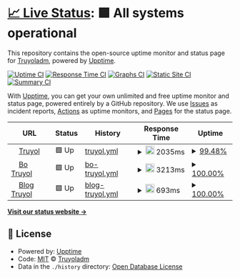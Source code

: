# [📈 Live Status](https://Truyoladm.github.io/upptime): <!--live status--> **🟩 All systems operational**

This repository contains the open-source uptime monitor and status page for [Truyoladm](https://Truyoladm.github.io/upptime), powered by [Upptime](https://github.com/upptime/upptime).

[![Uptime CI](https://github.com/Truyoladm/upptime/workflows/Uptime%20CI/badge.svg)](https://github.com/Truyoladm/upptime/actions?query=workflow%3A%22Uptime+CI%22)
[![Response Time CI](https://github.com/Truyoladm/upptime/workflows/Response%20Time%20CI/badge.svg)](https://github.com/Truyoladm/upptime/actions?query=workflow%3A%22Response+Time+CI%22)
[![Graphs CI](https://github.com/Truyoladm/upptime/workflows/Graphs%20CI/badge.svg)](https://github.com/Truyoladm/upptime/actions?query=workflow%3A%22Graphs+CI%22)
[![Static Site CI](https://github.com/Truyoladm/upptime/workflows/Static%20Site%20CI/badge.svg)](https://github.com/Truyoladm/upptime/actions?query=workflow%3A%22Static+Site+CI%22)
[![Summary CI](https://github.com/Truyoladm/upptime/workflows/Summary%20CI/badge.svg)](https://github.com/Truyoladm/upptime/actions?query=workflow%3A%22Summary+CI%22)

With [Upptime](https://upptime.js.org), you can get your own unlimited and free uptime monitor and status page, powered entirely by a GitHub repository. We use [Issues](https://github.com/Truyoladm/upptime/issues) as incident reports, [Actions](https://github.com/Truyoladm/upptime/actions) as uptime monitors, and [Pages](https://Truyoladm.github.io/upptime) for the status page.

<!--start: status pages-->
<!-- This summary is generated by Upptime (https://github.com/upptime/upptime) -->
<!-- Do not edit this manually, your changes will be overwritten -->
<!-- prettier-ignore -->
| URL | Status | History | Response Time | Uptime |
| --- | ------ | ------- | ------------- | ------ |
| <img alt="" src="https://icons.duckduckgo.com/ip3/www.truyol.com.ico" height="13"> [Truyol](https://www.truyol.com) | 🟩 Up | [truyol.yml](https://github.com/Truyoladm/Status-Truyol/commits/HEAD/history/truyol.yml) | <details><summary><img alt="Response time graph" src="./graphs/truyol/response-time-week.png" height="20"> 2035ms</summary><br><a href="https://Truyoladm.github.io/upptime/history/truyol"><img alt="Response time 2035" src="https://img.shields.io/endpoint?url=https%3A%2F%2Fraw.githubusercontent.com%2FTruyoladm%2FStatus-Truyol%2FHEAD%2Fapi%2Ftruyol%2Fresponse-time.json"></a><br><a href="https://Truyoladm.github.io/upptime/history/truyol"><img alt="24-hour response time 1759" src="https://img.shields.io/endpoint?url=https%3A%2F%2Fraw.githubusercontent.com%2FTruyoladm%2FStatus-Truyol%2FHEAD%2Fapi%2Ftruyol%2Fresponse-time-day.json"></a><br><a href="https://Truyoladm.github.io/upptime/history/truyol"><img alt="7-day response time 2035" src="https://img.shields.io/endpoint?url=https%3A%2F%2Fraw.githubusercontent.com%2FTruyoladm%2FStatus-Truyol%2FHEAD%2Fapi%2Ftruyol%2Fresponse-time-week.json"></a><br><a href="https://Truyoladm.github.io/upptime/history/truyol"><img alt="30-day response time 2035" src="https://img.shields.io/endpoint?url=https%3A%2F%2Fraw.githubusercontent.com%2FTruyoladm%2FStatus-Truyol%2FHEAD%2Fapi%2Ftruyol%2Fresponse-time-month.json"></a><br><a href="https://Truyoladm.github.io/upptime/history/truyol"><img alt="1-year response time 2035" src="https://img.shields.io/endpoint?url=https%3A%2F%2Fraw.githubusercontent.com%2FTruyoladm%2FStatus-Truyol%2FHEAD%2Fapi%2Ftruyol%2Fresponse-time-year.json"></a></details> | <details><summary><a href="https://Truyoladm.github.io/upptime/history/truyol">99.48%</a></summary><a href="https://Truyoladm.github.io/upptime/history/truyol"><img alt="All-time uptime 99.48%" src="https://img.shields.io/endpoint?url=https%3A%2F%2Fraw.githubusercontent.com%2FTruyoladm%2FStatus-Truyol%2FHEAD%2Fapi%2Ftruyol%2Fuptime.json"></a><br><a href="https://Truyoladm.github.io/upptime/history/truyol"><img alt="24-hour uptime 100.00%" src="https://img.shields.io/endpoint?url=https%3A%2F%2Fraw.githubusercontent.com%2FTruyoladm%2FStatus-Truyol%2FHEAD%2Fapi%2Ftruyol%2Fuptime-day.json"></a><br><a href="https://Truyoladm.github.io/upptime/history/truyol"><img alt="7-day uptime 99.48%" src="https://img.shields.io/endpoint?url=https%3A%2F%2Fraw.githubusercontent.com%2FTruyoladm%2FStatus-Truyol%2FHEAD%2Fapi%2Ftruyol%2Fuptime-week.json"></a><br><a href="https://Truyoladm.github.io/upptime/history/truyol"><img alt="30-day uptime 99.48%" src="https://img.shields.io/endpoint?url=https%3A%2F%2Fraw.githubusercontent.com%2FTruyoladm%2FStatus-Truyol%2FHEAD%2Fapi%2Ftruyol%2Fuptime-month.json"></a><br><a href="https://Truyoladm.github.io/upptime/history/truyol"><img alt="1-year uptime 99.48%" src="https://img.shields.io/endpoint?url=https%3A%2F%2Fraw.githubusercontent.com%2FTruyoladm%2FStatus-Truyol%2FHEAD%2Fapi%2Ftruyol%2Fuptime-year.json"></a></details>
| <img alt="" src="https://icons.duckduckgo.com/ip3/bo.truyol.com.ico" height="13"> [Bo Truyol](https://bo.truyol.com/bo/acceso) | 🟩 Up | [bo-truyol.yml](https://github.com/Truyoladm/Status-Truyol/commits/HEAD/history/bo-truyol.yml) | <details><summary><img alt="Response time graph" src="./graphs/bo-truyol/response-time-week.png" height="20"> 3213ms</summary><br><a href="https://Truyoladm.github.io/upptime/history/bo-truyol"><img alt="Response time 3213" src="https://img.shields.io/endpoint?url=https%3A%2F%2Fraw.githubusercontent.com%2FTruyoladm%2FStatus-Truyol%2FHEAD%2Fapi%2Fbo-truyol%2Fresponse-time.json"></a><br><a href="https://Truyoladm.github.io/upptime/history/bo-truyol"><img alt="24-hour response time 2921" src="https://img.shields.io/endpoint?url=https%3A%2F%2Fraw.githubusercontent.com%2FTruyoladm%2FStatus-Truyol%2FHEAD%2Fapi%2Fbo-truyol%2Fresponse-time-day.json"></a><br><a href="https://Truyoladm.github.io/upptime/history/bo-truyol"><img alt="7-day response time 3213" src="https://img.shields.io/endpoint?url=https%3A%2F%2Fraw.githubusercontent.com%2FTruyoladm%2FStatus-Truyol%2FHEAD%2Fapi%2Fbo-truyol%2Fresponse-time-week.json"></a><br><a href="https://Truyoladm.github.io/upptime/history/bo-truyol"><img alt="30-day response time 3213" src="https://img.shields.io/endpoint?url=https%3A%2F%2Fraw.githubusercontent.com%2FTruyoladm%2FStatus-Truyol%2FHEAD%2Fapi%2Fbo-truyol%2Fresponse-time-month.json"></a><br><a href="https://Truyoladm.github.io/upptime/history/bo-truyol"><img alt="1-year response time 3213" src="https://img.shields.io/endpoint?url=https%3A%2F%2Fraw.githubusercontent.com%2FTruyoladm%2FStatus-Truyol%2FHEAD%2Fapi%2Fbo-truyol%2Fresponse-time-year.json"></a></details> | <details><summary><a href="https://Truyoladm.github.io/upptime/history/bo-truyol">100.00%</a></summary><a href="https://Truyoladm.github.io/upptime/history/bo-truyol"><img alt="All-time uptime 100.00%" src="https://img.shields.io/endpoint?url=https%3A%2F%2Fraw.githubusercontent.com%2FTruyoladm%2FStatus-Truyol%2FHEAD%2Fapi%2Fbo-truyol%2Fuptime.json"></a><br><a href="https://Truyoladm.github.io/upptime/history/bo-truyol"><img alt="24-hour uptime 100.00%" src="https://img.shields.io/endpoint?url=https%3A%2F%2Fraw.githubusercontent.com%2FTruyoladm%2FStatus-Truyol%2FHEAD%2Fapi%2Fbo-truyol%2Fuptime-day.json"></a><br><a href="https://Truyoladm.github.io/upptime/history/bo-truyol"><img alt="7-day uptime 100.00%" src="https://img.shields.io/endpoint?url=https%3A%2F%2Fraw.githubusercontent.com%2FTruyoladm%2FStatus-Truyol%2FHEAD%2Fapi%2Fbo-truyol%2Fuptime-week.json"></a><br><a href="https://Truyoladm.github.io/upptime/history/bo-truyol"><img alt="30-day uptime 100.00%" src="https://img.shields.io/endpoint?url=https%3A%2F%2Fraw.githubusercontent.com%2FTruyoladm%2FStatus-Truyol%2FHEAD%2Fapi%2Fbo-truyol%2Fuptime-month.json"></a><br><a href="https://Truyoladm.github.io/upptime/history/bo-truyol"><img alt="1-year uptime 100.00%" src="https://img.shields.io/endpoint?url=https%3A%2F%2Fraw.githubusercontent.com%2FTruyoladm%2FStatus-Truyol%2FHEAD%2Fapi%2Fbo-truyol%2Fuptime-year.json"></a></details>
| <img alt="" src="https://icons.duckduckgo.com/ip3/truyol.com.ico" height="13"> [Blog Truyol](https://truyol.com/blog/) | 🟩 Up | [blog-truyol.yml](https://github.com/Truyoladm/Status-Truyol/commits/HEAD/history/blog-truyol.yml) | <details><summary><img alt="Response time graph" src="./graphs/blog-truyol/response-time-week.png" height="20"> 693ms</summary><br><a href="https://Truyoladm.github.io/upptime/history/blog-truyol"><img alt="Response time 693" src="https://img.shields.io/endpoint?url=https%3A%2F%2Fraw.githubusercontent.com%2FTruyoladm%2FStatus-Truyol%2FHEAD%2Fapi%2Fblog-truyol%2Fresponse-time.json"></a><br><a href="https://Truyoladm.github.io/upptime/history/blog-truyol"><img alt="24-hour response time 673" src="https://img.shields.io/endpoint?url=https%3A%2F%2Fraw.githubusercontent.com%2FTruyoladm%2FStatus-Truyol%2FHEAD%2Fapi%2Fblog-truyol%2Fresponse-time-day.json"></a><br><a href="https://Truyoladm.github.io/upptime/history/blog-truyol"><img alt="7-day response time 693" src="https://img.shields.io/endpoint?url=https%3A%2F%2Fraw.githubusercontent.com%2FTruyoladm%2FStatus-Truyol%2FHEAD%2Fapi%2Fblog-truyol%2Fresponse-time-week.json"></a><br><a href="https://Truyoladm.github.io/upptime/history/blog-truyol"><img alt="30-day response time 693" src="https://img.shields.io/endpoint?url=https%3A%2F%2Fraw.githubusercontent.com%2FTruyoladm%2FStatus-Truyol%2FHEAD%2Fapi%2Fblog-truyol%2Fresponse-time-month.json"></a><br><a href="https://Truyoladm.github.io/upptime/history/blog-truyol"><img alt="1-year response time 693" src="https://img.shields.io/endpoint?url=https%3A%2F%2Fraw.githubusercontent.com%2FTruyoladm%2FStatus-Truyol%2FHEAD%2Fapi%2Fblog-truyol%2Fresponse-time-year.json"></a></details> | <details><summary><a href="https://Truyoladm.github.io/upptime/history/blog-truyol">100.00%</a></summary><a href="https://Truyoladm.github.io/upptime/history/blog-truyol"><img alt="All-time uptime 100.00%" src="https://img.shields.io/endpoint?url=https%3A%2F%2Fraw.githubusercontent.com%2FTruyoladm%2FStatus-Truyol%2FHEAD%2Fapi%2Fblog-truyol%2Fuptime.json"></a><br><a href="https://Truyoladm.github.io/upptime/history/blog-truyol"><img alt="24-hour uptime 100.00%" src="https://img.shields.io/endpoint?url=https%3A%2F%2Fraw.githubusercontent.com%2FTruyoladm%2FStatus-Truyol%2FHEAD%2Fapi%2Fblog-truyol%2Fuptime-day.json"></a><br><a href="https://Truyoladm.github.io/upptime/history/blog-truyol"><img alt="7-day uptime 100.00%" src="https://img.shields.io/endpoint?url=https%3A%2F%2Fraw.githubusercontent.com%2FTruyoladm%2FStatus-Truyol%2FHEAD%2Fapi%2Fblog-truyol%2Fuptime-week.json"></a><br><a href="https://Truyoladm.github.io/upptime/history/blog-truyol"><img alt="30-day uptime 100.00%" src="https://img.shields.io/endpoint?url=https%3A%2F%2Fraw.githubusercontent.com%2FTruyoladm%2FStatus-Truyol%2FHEAD%2Fapi%2Fblog-truyol%2Fuptime-month.json"></a><br><a href="https://Truyoladm.github.io/upptime/history/blog-truyol"><img alt="1-year uptime 100.00%" src="https://img.shields.io/endpoint?url=https%3A%2F%2Fraw.githubusercontent.com%2FTruyoladm%2FStatus-Truyol%2FHEAD%2Fapi%2Fblog-truyol%2Fuptime-year.json"></a></details>

<!--end: status pages-->

[**Visit our status website →**](https://Truyoladm.github.io/upptime)

## 📄 License

- Powered by: [Upptime](https://github.com/upptime/upptime)
- Code: [MIT](./LICENSE) © [Truyoladm](https://Truyoladm.github.io/upptime)
- Data in the `./history` directory: [Open Database License](https://opendatacommons.org/licenses/odbl/1-0/)

